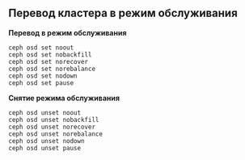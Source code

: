 ## Перевод кластера в режим обслуживания

**Перевод в режим обслуживания**

	ceph osd set noout
	ceph osd set nobackfill
	ceph osd set norecover
	ceph osd set norebalance
	ceph osd set nodown
	ceph osd set pause

**Снятие режима обслуживания**

	ceph osd unset noout
	ceph osd unset nobackfill
	ceph osd unset norecover
	ceph osd unset norebalance
	ceph osd unset nodown
	ceph osd unset pause
